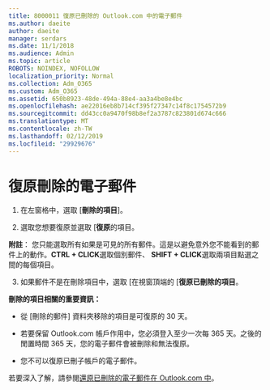 ```yaml
---
title: 8000011 復原已刪除的 Outlook.com 中的電子郵件
ms.author: daeite
author: daeite
manager: serdars
ms.date: 11/1/2018
ms.audience: Admin
ms.topic: article
ROBOTS: NOINDEX, NOFOLLOW
localization_priority: Normal
ms.collection: Adm_O365
ms.custom: Adm_O365
ms.assetid: 650b8923-48de-494a-88e4-aa3a4be8e4bc
ms.openlocfilehash: ae22016eb8b714cf395f27347c14f8c1754572b9
ms.sourcegitcommit: dd43cc0a9470f98b8ef2a3787c823801d674c666
ms.translationtype: MT
ms.contentlocale: zh-TW
ms.lasthandoff: 02/12/2019
ms.locfileid: "29929676"
---
```

# <a name="recover-deleted-email"></a>復原刪除的電子郵件

1. 在左窗格中，選取 [**刪除的項目**]。 
    
2. 選取您想要復原並選取 [**復原**的項目。 
  
 **附註**： 您只能選取所有如果是可見的所有郵件。這是以避免意外您不能看到的郵件上的動作。**CTRL + CLICK**選取個別郵件、 **SHIFT + CLICK**選取兩項目點選之間的每個項目。 
    
3. 如果郵件不是在刪除項目中，選取 [在視窗頂端的 [**復原已刪除的項目**。 
    
 **刪除的項目相關的重要資訊：**
  
- 從 [刪除的郵件] 資料夾移除的項目是可復原的 30 天。
    
- 若要保留 Outlook.com 帳戶作用中，您必須登入至少一次每 365 天。之後的閒置時間 365 天，您的電子郵件會被刪除和無法復原。
    
- 您不可以復原已刪子帳戶的電子郵件。
    
若要深入了解，請參閱[還原已刪除的電子郵件在 Outlook.com 中](https://go.microsoft.com/fwlink/p/?linkid=873117)。
  


